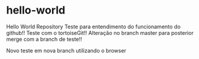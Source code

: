 # hello-world
Hello World Repository
Teste para entendimento do funcionamento do github!!
Teste com o tortoiseGit!!
Alteração no branch master para posterior merge com a branch de teste!!

Novo teste em nova branch utilizando o browser
